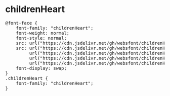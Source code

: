 # childrenHeart

<pre>
@font-face {
    font-family: "childrenHeart";
    font-weight: normal;
    font-style: normal;
    src: url("https://cdn.jsdelivr.net/gh/websfont/childrenHeart/childrenHeart.eot");
    src: url("https://cdn.jsdelivr.net/gh/websfont/childrenHeart/childrenHeart.eot?#iefix") format("embedded-opentype"),
         url("https://cdn.jsdelivr.net/gh/websfont/childrenHeart/childrenHeart.woff2") format("woff2"),
         url("https://cdn.jsdelivr.net/gh/websfont/childrenHeart/childrenHeart.woff") format("woff"),
         url("https://cdn.jsdelivr.net/gh/websfont/childrenHeart/childrenHeart.ttf") format("truetype");
    font-display: swap;
} 
.childrenHeart {
    font-family: "childrenHeart";
}
</pre>
